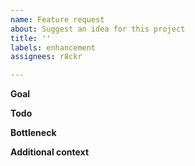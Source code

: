 ```yaml
---
name: Feature request
about: Suggest an idea for this project
title: ''
labels: enhancement
assignees: r8ckr

---
```


**Goal**


**Todo**


**Bottleneck**


**Additional context**
